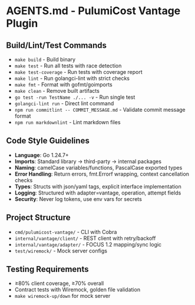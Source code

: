 # AGENTS.md - PulumiCost Vantage Plugin

## Build/Lint/Test Commands

- `make build` - Build binary
- `make test` - Run all tests with race detection
- `make test-coverage` - Run tests with coverage report
- `make lint` - Run golangci-lint with strict checks
- `make fmt` - Format with gofmt/goimports
- `make clean` - Remove built artifacts
- `go test -run TestName ./... -v` - Run single test
- `golangci-lint run` - Direct lint command
- `npm run commitlint -- COMMIT_MESSAGE.md` - Validate commit message format
- `npm run markdownlint` - Lint markdown files

## Code Style Guidelines

- **Language**: Go 1.24.7+
- **Imports**: Standard library → third-party → internal packages
- **Naming**: camelCase variables/functions, PascalCase exported types
- **Error Handling**: Return errors, fmt.Errorf wrapping, context cancellation checks
- **Types**: Structs with json/yaml tags, explicit interface implementation
- **Logging**: Structured with adapter=vantage, operation, attempt fields
- **Security**: Never log tokens, use env vars for secrets

## Project Structure

- `cmd/pulumicost-vantage/` - CLI with Cobra
- `internal/vantage/client/` - REST client with retry/backoff
- `internal/vantage/adapter/` - FOCUS 1.2 mapping/sync logic
- `test/wiremock/` - Mock server configs

## Testing Requirements

- ≥80% client coverage, ≥70% overall
- Contract tests with Wiremock, golden file validation
- `make wiremock-up/down` for mock server
